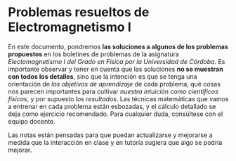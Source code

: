 # Problemas resueltos de Electromagnetismo I

En este documento, pondremos **las soluciones a algunos de los problemas propuestos** en los boletines de problemas de la asignatura *Electomagnetismo I del Grado en Física por la Universidad de Córdoba*. Es importante observar y tener en cuenta que las soluciones **no se muestran con todos los detalles**, sino que la intención es que se tenga una orientación de *los objetivos de aprendizaje* de cada problema, qué cosas nos parecen importantes para cultivar *nuestra intuición como científicos físicos*, y por supuesto *los resultados*. Las técnicas matemáticas que vamos a entrenar en cada problema están esbozadas, y el cálculo detallado se deja como ejercicio recomendado. Para cualquier duda, consúltese con el equipo docente.

Las notas están pensadas para que puedan actualizarse y mejorarse a medida que la interacción en clase y en tutoría sugiera que algo se podría mejorar.

```{tableofcontents}
```
